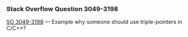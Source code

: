 ### Stack Overflow Question 3049-3198

[SO 3049-3198](http://stackoverflow.com/q/30493198) &mdash;
Example why someone should use triple-pointers in C/C++?
